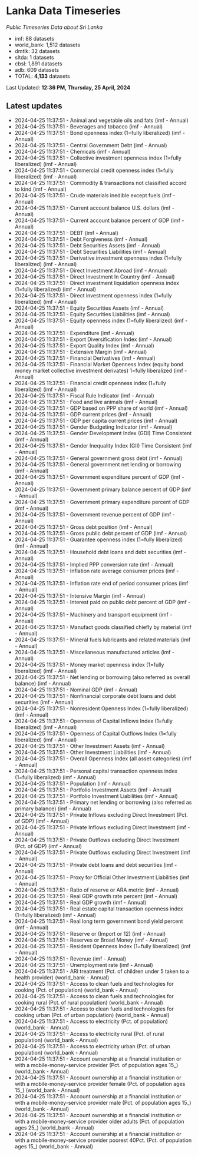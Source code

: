 # Lanka Data Timeseries
*Public Timeseries Data about Sri Lanka*

* imf: 88 datasets
* world_bank: 1,512 datasets
* dmtlk: 32 datasets
* sltda: 1 datasets
* cbsl: 1,891 datasets
* adb: 609 datasets
* TOTAL: **4,133** datasets

Last Updated: **12:36 PM, Thursday, 25 April, 2024**

## Latest updates

* 2024-04-25 11:37:51 - Animal and vegetable oils and fats (imf - Annual)
* 2024-04-25 11:37:51 - Beverages and tobacco (imf - Annual)
* 2024-04-25 11:37:51 - Bond openness index (1=fully liberalized) (imf - Annual)
* 2024-04-25 11:37:51 - Central Government Debt (imf - Annual)
* 2024-04-25 11:37:51 - Chemicals (imf - Annual)
* 2024-04-25 11:37:51 - Collective investment openness index (1=fully liberalized) (imf - Annual)
* 2024-04-25 11:37:51 - Commercial credit openness index (1=fully liberalized) (imf - Annual)
* 2024-04-25 11:37:51 - Commodity & transactions not classified accord to kind (imf - Annual)
* 2024-04-25 11:37:51 - Crude materials inedible except fuels (imf - Annual)
* 2024-04-25 11:37:51 - Current account balance U.S. dollars (imf - Annual)
* 2024-04-25 11:37:51 - Current account balance percent of GDP (imf - Annual)
* 2024-04-25 11:37:51 - DEBT (imf - Annual)
* 2024-04-25 11:37:51 - Debt Forgiveness (imf - Annual)
* 2024-04-25 11:37:51 - Debt Securities Assets (imf - Annual)
* 2024-04-25 11:37:51 - Debt Securities Liabilities (imf - Annual)
* 2024-04-25 11:37:51 - Derivative investment openness index (1=fully liberalized) (imf - Annual)
* 2024-04-25 11:37:51 - Direct Investment Abroad (imf - Annual)
* 2024-04-25 11:37:51 - Direct Investment In Country (imf - Annual)
* 2024-04-25 11:37:51 - Direct investment liquidation openness index (1=fully liberalized) (imf - Annual)
* 2024-04-25 11:37:51 - Direct investment openness index (1=fully liberalized) (imf - Annual)
* 2024-04-25 11:37:51 - Equity Securities Assets (imf - Annual)
* 2024-04-25 11:37:51 - Equity Securities Liabilities (imf - Annual)
* 2024-04-25 11:37:51 - Equity openness index (1=fully liberalized) (imf - Annual)
* 2024-04-25 11:37:51 - Expenditure (imf - Annual)
* 2024-04-25 11:37:51 - Export Diversification Index (imf - Annual)
* 2024-04-25 11:37:51 - Export Quality Index (imf - Annual)
* 2024-04-25 11:37:51 - Extensive Margin (imf - Annual)
* 2024-04-25 11:37:51 - Financial Derivatives (imf - Annual)
* 2024-04-25 11:37:51 - Financial Market Openness Index (equity bond money market collective investment derivates) 1=fully liberalized (imf - Annual)
* 2024-04-25 11:37:51 - Financial credit openness index (1=fully liberalized) (imf - Annual)
* 2024-04-25 11:37:51 - Fiscal Rule Indicator (imf - Annual)
* 2024-04-25 11:37:51 - Food and live animals (imf - Annual)
* 2024-04-25 11:37:51 - GDP based on PPP share of world (imf - Annual)
* 2024-04-25 11:37:51 - GDP current prices (imf - Annual)
* 2024-04-25 11:37:51 - GDP per capita current prices (imf - Annual)
* 2024-04-25 11:37:51 - Gender Budgeting Indicator (imf - Annual)
* 2024-04-25 11:37:51 - Gender Development Index (GDI) Time Consistent (imf - Annual)
* 2024-04-25 11:37:51 - Gender Inequality Index (GII) Time Consistent (imf - Annual)
* 2024-04-25 11:37:51 - General government gross debt (imf - Annual)
* 2024-04-25 11:37:51 - General government net lending or borrowing (imf - Annual)
* 2024-04-25 11:37:51 - Government expenditure percent of GDP (imf - Annual)
* 2024-04-25 11:37:51 - Government primary balance percent of GDP (imf - Annual)
* 2024-04-25 11:37:51 - Government primary expenditure percent of GDP (imf - Annual)
* 2024-04-25 11:37:51 - Government revenue percent of GDP (imf - Annual)
* 2024-04-25 11:37:51 - Gross debt position (imf - Annual)
* 2024-04-25 11:37:51 - Gross public debt percent of GDP (imf - Annual)
* 2024-04-25 11:37:51 - Guarantee openness index (1=fully liberalized) (imf - Annual)
* 2024-04-25 11:37:51 - Household debt loans and debt securities (imf - Annual)
* 2024-04-25 11:37:51 - Implied PPP conversion rate (imf - Annual)
* 2024-04-25 11:37:51 - Inflation rate average consumer prices (imf - Annual)
* 2024-04-25 11:37:51 - Inflation rate end of period consumer prices (imf - Annual)
* 2024-04-25 11:37:51 - Intensive Margin (imf - Annual)
* 2024-04-25 11:37:51 - Interest paid on public debt percent of GDP (imf - Annual)
* 2024-04-25 11:37:51 - Machinery and transport equipment (imf - Annual)
* 2024-04-25 11:37:51 - Manufact goods classified chiefly by material (imf - Annual)
* 2024-04-25 11:37:51 - Mineral fuels lubricants and related materials (imf - Annual)
* 2024-04-25 11:37:51 - Miscellaneous manufactured articles (imf - Annual)
* 2024-04-25 11:37:51 - Money market openness index (1=fully liberalized) (imf - Annual)
* 2024-04-25 11:37:51 - Net lending or borrowing (also referred as overall balance) (imf - Annual)
* 2024-04-25 11:37:51 - Nominal GDP (imf - Annual)
* 2024-04-25 11:37:51 - Nonfinancial corporate debt loans and debt securities (imf - Annual)
* 2024-04-25 11:37:51 - Nonresident Openness Index (1=fully liberalized) (imf - Annual)
* 2024-04-25 11:37:51 - Openness of Capital Inflows Index (1=fully liberalized) (imf - Annual)
* 2024-04-25 11:37:51 - Openness of Capital Outflows Index (1=fully liberalized) (imf - Annual)
* 2024-04-25 11:37:51 - Other Investment Assets (imf - Annual)
* 2024-04-25 11:37:51 - Other Investment Liabilities (imf - Annual)
* 2024-04-25 11:37:51 - Overall Openness Index (all asset categories) (imf - Annual)
* 2024-04-25 11:37:51 - Personal capital transaction openness index (1=fully liberalized) (imf - Annual)
* 2024-04-25 11:37:51 - Population (imf - Annual)
* 2024-04-25 11:37:51 - Portfolio Investment Assets (imf - Annual)
* 2024-04-25 11:37:51 - Portfolio Investment Liabilities (imf - Annual)
* 2024-04-25 11:37:51 - Primary net lending or borrowing (also referred as primary balance) (imf - Annual)
* 2024-04-25 11:37:51 - Private Inflows excluding Direct Investment (Pct. of GDP) (imf - Annual)
* 2024-04-25 11:37:51 - Private Inflows excluding Direct Investment (imf - Annual)
* 2024-04-25 11:37:51 - Private Outflows excluding Direct Investment (Pct. of GDP) (imf - Annual)
* 2024-04-25 11:37:51 - Private Outflows excluding Direct Investment (imf - Annual)
* 2024-04-25 11:37:51 - Private debt loans and debt securities (imf - Annual)
* 2024-04-25 11:37:51 - Proxy for Official Other Investment Liabilities (imf - Annual)
* 2024-04-25 11:37:51 - Ratio of reserve or ARA metric (imf - Annual)
* 2024-04-25 11:37:51 - Real GDP growth rate percent (imf - Annual)
* 2024-04-25 11:37:51 - Real GDP growth (imf - Annual)
* 2024-04-25 11:37:51 - Real estate capital transaction openness index (1=fully liberalized) (imf - Annual)
* 2024-04-25 11:37:51 - Real long term government bond yield percent (imf - Annual)
* 2024-04-25 11:37:51 - Reserve or (Import or 12) (imf - Annual)
* 2024-04-25 11:37:51 - Reserves or Broad Money (imf - Annual)
* 2024-04-25 11:37:51 - Resident Openness Index (1=fully liberalized) (imf - Annual)
* 2024-04-25 11:37:51 - Revenue (imf - Annual)
* 2024-04-25 11:37:51 - Unemployment rate (imf - Annual)
* 2024-04-25 11:37:51 - ARI treatment (Pct. of children under 5 taken to a health provider) (world_bank - Annual)
* 2024-04-25 11:37:51 - Access to clean fuels and technologies for cooking (Pct. of population) (world_bank - Annual)
* 2024-04-25 11:37:51 - Access to clean fuels and technologies for cooking rural (Pct. of rural population) (world_bank - Annual)
* 2024-04-25 11:37:51 - Access to clean fuels and technologies for cooking urban (Pct. of urban population) (world_bank - Annual)
* 2024-04-25 11:37:51 - Access to electricity (Pct. of population) (world_bank - Annual)
* 2024-04-25 11:37:51 - Access to electricity rural (Pct. of rural population) (world_bank - Annual)
* 2024-04-25 11:37:51 - Access to electricity urban (Pct. of urban population) (world_bank - Annual)
* 2024-04-25 11:37:51 - Account ownership at a financial institution or with a mobile-money-service provider (Pct. of population ages 15_) (world_bank - Annual)
* 2024-04-25 11:37:51 - Account ownership at a financial institution or with a mobile-money-service provider female (Pct. of population ages 15_) (world_bank - Annual)
* 2024-04-25 11:37:51 - Account ownership at a financial institution or with a mobile-money-service provider male (Pct. of population ages 15_) (world_bank - Annual)
* 2024-04-25 11:37:51 - Account ownership at a financial institution or with a mobile-money-service provider older adults (Pct. of population ages 25_) (world_bank - Annual)
* 2024-04-25 11:37:51 - Account ownership at a financial institution or with a mobile-money-service provider poorest 40Pct. (Pct. of population ages 15_) (world_bank - Annual)